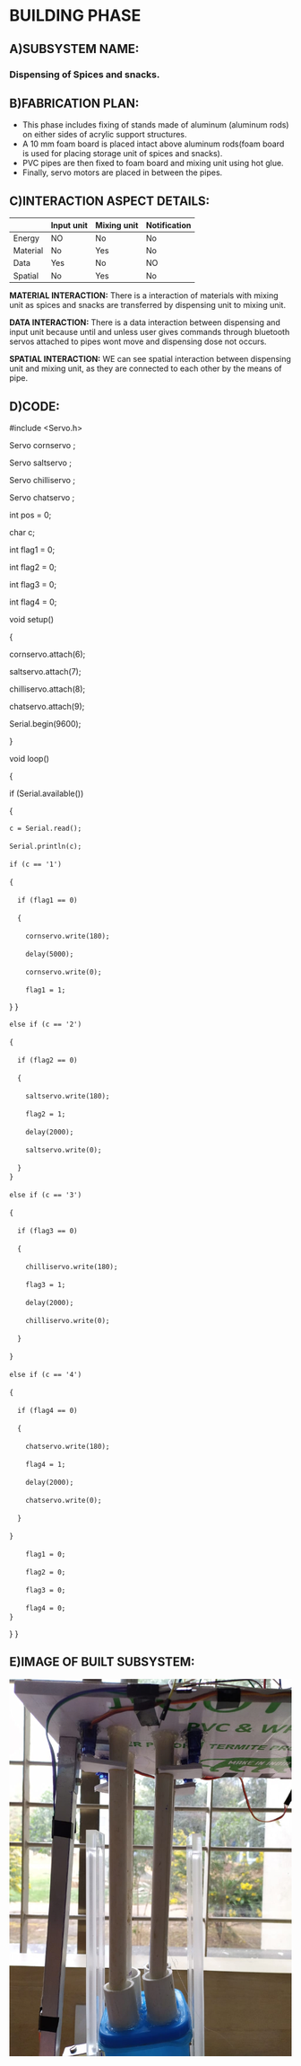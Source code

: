 # BUILDING PHASE

## A)SUBSYSTEM NAME:
 ### Dispensing of Spices and snacks.

## B)FABRICATION PLAN:
* This phase includes fixing of stands made of aluminum (aluminum rods) on either sides of acrylic support structures.
* A 10 mm foam board is placed intact above aluminum rods(foam board is used for placing storage unit of spices and snacks).
* PVC pipes are then fixed to foam board and mixing unit using hot glue. 
* Finally, servo motors are placed in between the pipes. 

## C)INTERACTION ASPECT DETAILS:
||Input unit|Mixing unit|Notification|
|--|--|--|--|
|Energy|NO|No|No|
|Material|No|Yes|No|
|Data|Yes|No|NO|
|Spatial|No|Yes|No|

**MATERIAL INTERACTION:** There is a interaction of materials with mixing unit as spices and snacks are transferred by dispensing unit to mixing unit.

**DATA INTERACTION:** There is a data interaction between dispensing and input unit because until and unless user gives commands through bluetooth servos attached to pipes wont move and dispensing dose not occurs.

**SPATIAL INTERACTION:** WE can see spatial interaction between dispensing unit and mixing unit, as they are connected to each other by the means of pipe.

## D)CODE:

#include <Servo.h>

Servo cornservo ;

Servo saltservo ;

Servo chilliservo ;

Servo chatservo ;

int pos = 0;

char c;

int flag1 = 0;

int flag2 = 0;

int flag3 = 0;

int flag4 = 0;

void setup()

{

  cornservo.attach(6);

  saltservo.attach(7);

  chilliservo.attach(8);

  chatservo.attach(9);

  Serial.begin(9600);

}

void loop()

{

  if (Serial.available())

  {

    c = Serial.read();

    Serial.println(c);

    if (c == '1')

    {

      if (flag1 == 0)

      {

        cornservo.write(180);

        delay(5000);

        cornservo.write(0);

        flag1 = 1;

     
 }
    }

    else if (c == '2')

    {

      if (flag2 == 0)

      {

        saltservo.write(180);

        flag2 = 1;

        delay(2000);

        saltservo.write(0);

      }
    }

    else if (c == '3')

    {

      if (flag3 == 0)

      {

        chilliservo.write(180);

        flag3 = 1;

        delay(2000);

        chilliservo.write(0);

      }

    }

    else if (c == '4')

    {

      if (flag4 == 0)

      {

        chatservo.write(180);

        flag4 = 1;

        delay(2000);

        chatservo.write(0);

      }

    }

        flag1 = 0;

        flag2 = 0;

        flag3 = 0;

        flag4 = 0;
    }
  }
}


## E)IMAGE OF BUILT SUBSYSTEM:

![](https://github.com/f-division-2019-2020-odd/Repo-03/blob/master/WhatsApp%20Image%202019-12-08%20at%2010.20.37%20PM.jpeg?raw=true)
